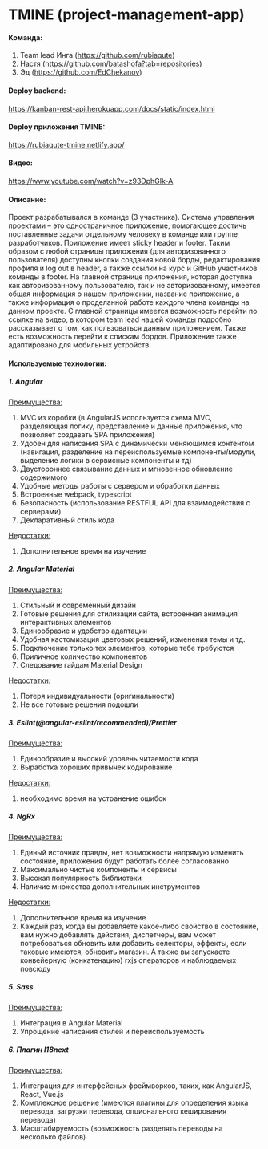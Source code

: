 # TMINE (project-management-app)

#### Команда:
1) Team lead Инга (https://github.com/rubiaqute)
2) Настя (https://github.com/batashofa?tab=repositories)
3) Эд (https://github.com/EdChekanov)

#### Deploy backend:
https://kanban-rest-api.herokuapp.com/docs/static/index.html

#### Deploy приложения TMINE:
https://rubiaqute-tmine.netlify.app/

#### Видео:
https://www.youtube.com/watch?v=z93DphGIk-A

#### Описание:
Проект разрабатывался в команде (3 участника).
Система управления проектами – это одностраничное приложение, помогающее достичь поставленные задачи отдельному человеку в команде или группе разработчиков.
Приложение имеет sticky header и footer. Таким образом с любой страницы приложения (для авторизованного пользователя) доступны кнопки создания новой борды, редактирования профиля и log out в header, а также ссылки на курс и GitHub участников команды в footer.
На главной странице приложения, которая доступна как авторизованному пользователю, так и не авторизованному, имеется общая информация о нашем приложении, название приложение, а также информация о проделанной работе каждого члена команды на данном проекте.
С главной страницы имеется возможность перейти по ссылке на видео, в котором team lead нашей команды подробно рассказывает о том, как пользоваться данным приложением. Также есть возможность перейти к спискам бордов. 
Приложение также адаптировано для мобильных устройств.

#### Используемые технологии:
#####  1. Angular
<ins>Преимущества:</ins>
1) MVC из коробки (в AngularJS используется схема MVC, разделяющая логику, представление и данные приложения, что позволяет создавать SPA приложения)
2) Удобен для написания SPA с динамически меняющимся контентом (навигация, разделение на переиспользуемые компоненты/модули, выделение логики в сервисные компоненты и тд)
3) Двустороннее связывание данных и мгновенное обновление содержимого
4) Удобные методы работы с сервером и обработки данных
5) Встроенные webpack, typescript
6) Безопасность (использование RESTFUL API для взаимодействия с серверами)
6) Декларативный стиль кода

<ins>Недостатки:</ins>
1) Дополнительное время на изучение
##### 2. Angular Material
<ins>Преимущества:</ins>
1) Стильный и современный дизайн
2) Готовые решения для стилизации сайта, встроенная анимация интерактивных элементов
3) Единообразие и удобство адаптации
4) Удобная кастомизация цветовых решений, изменения темы и тд.
5) Подключение только тех элементов, которые тебе требуются
6) Приличное количество компонентов
7) Следование гайдам Material Design

<ins>Недостатки:</ins>
1) Потеря индивидуальности (оригинальности)
2) Не все готовые решения подошли

##### 3. Eslint(@angular-eslint/recommended)/Prettier
<ins>Преимущества:</ins>
1) Единообразие и высокий уровень читаемости кода
2) Выработка хороших привычек кодирование

<ins>Недостатки:</ins>
1) необходимо время на устранение ошибок

##### 4. NgRx
<ins>Преимущества:</ins>
1) Единый источник правды, нет возможности напрямую изменить состояние, приложения будут работать более согласованно
2) Максимально чистые компоненты и сервисы
3) Высокая популярность библиотеки
4) Наличие множества дополнительных инструментов

<ins>Недостатки:</ins>
1) Дополнительное время на изучение
2) Каждый раз, когда вы добавляете какое-либо свойство в состояние, вам нужно добавлять действия, диспетчеры, вам может потребоваться обновить или 
   добавить селекторы, эффекты, если таковые имеются, обновить магазин. А также вы запускаете конвейерную (конкатенацию) rxjs операторов и 
   наблюдаемых повсюду

##### 5. Sass
<ins>Преимущества:</ins>
1) Интеграция в Angular Material
2) Упрощение написания стилей и переиспользуемость

##### 6. Плагин I18next
<ins>Преимущества:</ins>
1) Интеграция для интерфейсных фреймворков, таких, как AngularJS, React, Vue.js
2) Комплексное решение (имеются плагины для определения языка перевода, загрузки перевода, опционального кеширования перевода)
3) Масштабируемость (возможность разделять переводы на несколько файлов)
